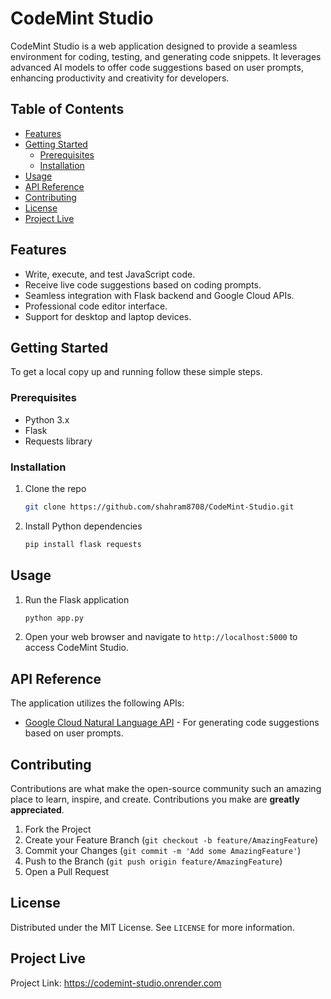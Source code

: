 # CodeMint Studio

CodeMint Studio is a web application designed to provide a seamless environment for coding, testing, and generating code snippets. It leverages advanced AI models to offer code suggestions based on user prompts, enhancing productivity and creativity for developers.

## Table of Contents
- [Features](#features)
- [Getting Started](#getting-started)
  - [Prerequisites](#prerequisites)
  - [Installation](#installation)
- [Usage](#usage)
- [API Reference](#api-reference)
- [Contributing](#contributing)
- [License](#license)
- [Project Live](#project-live)

## Features
- Write, execute, and test JavaScript code.
- Receive live code suggestions based on coding prompts.
- Seamless integration with Flask backend and Google Cloud APIs.
- Professional code editor interface.
- Support for desktop and laptop devices.

## Getting Started
To get a local copy up and running follow these simple steps.

### Prerequisites
- Python 3.x
- Flask
- Requests library

### Installation
1. Clone the repo
   ```sh
   git clone https://github.com/shahram8708/CodeMint-Studio.git
   ```
2. Install Python dependencies
   ```sh
   pip install flask requests
   ```

## Usage
1. Run the Flask application
   ```sh
   python app.py
   ```
2. Open your web browser and navigate to `http://localhost:5000` to access CodeMint Studio.

## API Reference
The application utilizes the following APIs:
- [Google Cloud Natural Language API](https://cloud.google.com/natural-language/docs) - For generating code suggestions based on user prompts.

## Contributing
Contributions are what make the open-source community such an amazing place to learn, inspire, and create. Contributions you make are **greatly appreciated**.

1. Fork the Project
2. Create your Feature Branch (`git checkout -b feature/AmazingFeature`)
3. Commit your Changes (`git commit -m 'Add some AmazingFeature'`)
4. Push to the Branch (`git push origin feature/AmazingFeature`)
5. Open a Pull Request

## License
Distributed under the MIT License. See `LICENSE` for more information.

## Project Live
Project Link: https://codemint-studio.onrender.com
